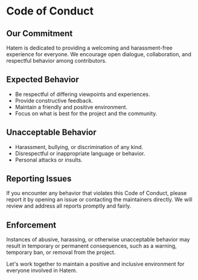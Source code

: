 # Code of Conduct

## Our Commitment

Hatem is dedicated to providing a welcoming and harassment-free experience for everyone. We encourage open dialogue, collaboration, and respectful behavior among contributors.

## Expected Behavior

- Be respectful of differing viewpoints and experiences.
- Provide constructive feedback.
- Maintain a friendly and positive environment.
- Focus on what is best for the project and the community.

## Unacceptable Behavior

- Harassment, bullying, or discrimination of any kind.
- Disrespectful or inappropriate language or behavior.
- Personal attacks or insults.

## Reporting Issues

If you encounter any behavior that violates this Code of Conduct, please report it by opening an issue or contacting the maintainers directly. We will review and address all reports promptly and fairly.

## Enforcement

Instances of abusive, harassing, or otherwise unacceptable behavior may result in temporary or permanent consequences, such as a warning, temporary ban, or removal from the project.

Let's work together to maintain a positive and inclusive environment for everyone involved in Hatem.
